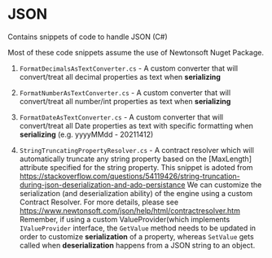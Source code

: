 # JSON
Contains snippets of code to handle JSON (C#)

Most of these code snippets assume the use of Newtonsoft Nuget Package.

1) `FormatDecimalsAsTextConverter.cs` - A custom converter that will convert/treat all decimal properties as text when **serializing**
2) `FormatNumberAsTextConverter.cs` - A custom converter that will convert/treat all number/int properties as text when **serializing**
3) `FormatDateAsTextConverter.cs` - A custom converter that will convert/treat all Date properties as text with specific formatting when **serializing** (e.g. yyyyMMdd - 20211412)


4) `StringTruncatingPropertyResolver.cs` - A contract resolver which will automatically truncate any string property based on the [MaxLength] attribute specified for the string property. This snippet is adoted from https://stackoverflow.com/questions/54119426/string-truncation-during-json-deserialization-and-ado-persistance 
We can customize the serialization (and deserialization ability) of the engine using a custom Contract Resolver. For more details, please see https://www.newtonsoft.com/json/help/html/contractresolver.htm
Remember, if using a custom ValueProvider(which implements `IValueProvider` interface, the `GetValue` method needs to be updated in order to customize **serialization** of a property, whereas `SetValue` gets called when **deserialization** happens from a JSON string to an object.


